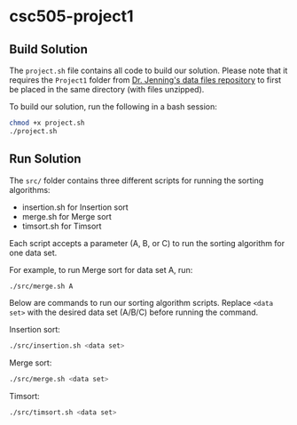 # csc505-project1

## Build Solution

The `project.sh` file contains all code to build our solution. Please note that it requires the `Project1` folder from [Dr. Jenning's data files repository](https://github.ncsu.edu/jajenni3/csc505-spring-2022) to first be placed in the same directory (with files unzipped).

To build our solution, run the following in a bash session:

```bash
chmod +x project.sh
./project.sh
```

## Run Solution

The `src/` folder contains three different scripts for running the sorting algorithms:
* insertion.sh for Insertion sort
* merge.sh for Merge sort
* timsort.sh for Timsort

Each script accepts a parameter (A, B, or C) to run the sorting algorithm for one data set.

For example, to run Merge sort for data set A, run:
```bash
./src/merge.sh A
```

Below are commands to run our sorting algorithm scripts. Replace `<data set>` with the desired data set (A/B/C) before running the command.

Insertion sort:
```bash
./src/insertion.sh <data set>
```

Merge sort:
```bash
./src/merge.sh <data set>
```

Timsort:
```bash
./src/timsort.sh <data set>
```
